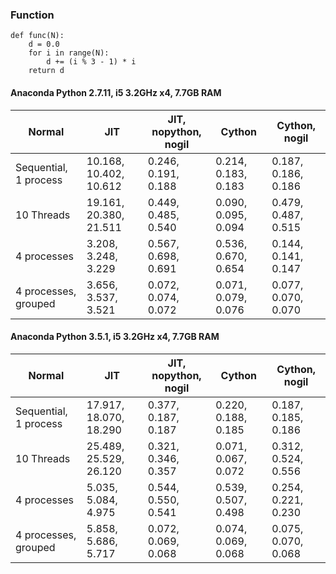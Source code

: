 ### Function
```
def func(N):
    d = 0.0
    for i in range(N):
        d += (i % 3 - 1) * i
    return d
```
#### Anaconda Python 2.7.11, i5 3.2GHz x4, 7.7GB RAM

|Normal|JIT|JIT, nopython, nogil|Cython|Cython, nogil|
|---|---|---|---|---|
|Sequential, 1 process|10.168, 10.402, 10.612|0.246, 0.191, 0.188|0.214, 0.183, 0.183|0.187, 0.186, 0.186|0.190, 0.187, 0.186|
|10 Threads|19.161, 20.380, 21.511|0.449, 0.485, 0.540|0.090, 0.095, 0.094|0.479, 0.487, 0.515|0.081, 0.100, 0.081|
|4 processes|3.208, 3.248, 3.229|0.567, 0.698, 0.691|0.536, 0.670, 0.654|0.144, 0.141, 0.147|0.149, 0.151, 0.144|
|4 processes, grouped|3.656, 3.537, 3.521|0.072, 0.074, 0.072|0.071, 0.079, 0.076|0.077, 0.070, 0.070|0.075, 0.074, 0.073|

#### Anaconda Python 3.5.1, i5 3.2GHz x4, 7.7GB RAM

|Normal|JIT|JIT, nopython, nogil|Cython|Cython, nogil|
|---|---|---|---|---|
|Sequential, 1 process|17.917, 18.070, 18.290|0.377, 0.187, 0.187|0.220, 0.188, 0.185|0.187, 0.185, 0.186|0.188, 0.185, 0.186|
|10 Threads|25.489, 25.529, 26.120|0.321, 0.346, 0.357|0.071, 0.067, 0.072|0.312, 0.524, 0.556|0.070, 0.071, 0.071|
|4 processes|5.035, 5.084, 4.975|0.544, 0.550, 0.541|0.539, 0.507, 0.498|0.254, 0.221, 0.230|0.183, 0.252, 0.208|
|4 processes, grouped|5.858, 5.686, 5.717|0.072, 0.069, 0.068|0.074, 0.069, 0.068|0.075, 0.070, 0.068|0.070, 0.068, 0.069|
